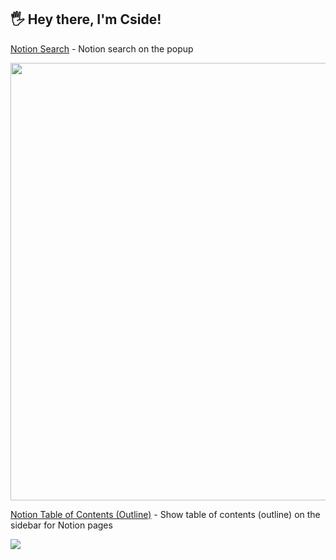 ## 🖐️ Hey there, I'm Cside!

[Notion Search](https://github.com/Cside/notion-search) - Notion search on the popup

<a href="https://github.com/Cside/notion-search">
  <img src="https://user-images.githubusercontent.com/315510/207743788-c0c294b4-1e55-4357-ac40-28b0cf367537.gif" width="700px" />
</a>

[Notion Table of Contents (Outline)](https://github.com/Cside/notion-table-of-contents) - Show table of contents (outline) on the sidebar for Notion pages

<a href="https://github.com/Cside/notion-table-of-contents"><img src="https://lh3.googleusercontent.com/HtP6RM2dPEvJAkRiiGLpojXjum47Z9f3HEW61SLD-5Fmpgq-aTZjKKSRw2xh-pQtxDeQlE9wT5IDtt7O-WfohIV2mg=w640-h400-e365-rj-sc0x00ffffff" /></a>
